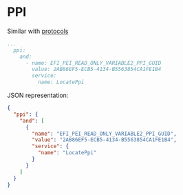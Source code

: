 # PPI

Similar with [protocols](./protocols.md)

```yaml
...
  ppi:
    and:
      - name: EFI_PEI_READ_ONLY_VARIABLE2_PPI_GUID
        value: 2AB86EF5-ECB5-4134-B5563854CA1FE1B4
        service:
          name: LocatePpi
```

JSON representation:

```json
{
  "ppi": {
    "and": [
      {
        "name": "EFI_PEI_READ_ONLY_VARIABLE2_PPI_GUID",
        "value": "2AB86EF5-ECB5-4134-B5563854CA1FE1B4",
        "service": {
          "name": "LocatePpi"
        }
      }
    ]
  }
}
```
